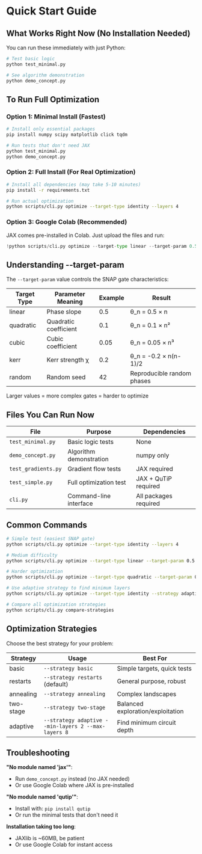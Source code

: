 # Quick Start Guide

## What Works Right Now (No Installation Needed)

You can run these immediately with just Python:

```bash
# Test basic logic
python test_minimal.py

# See algorithm demonstration
python demo_concept.py
```

## To Run Full Optimization

### Option 1: Minimal Install (Fastest)
```bash
# Install only essential packages
pip install numpy scipy matplotlib click tqdm

# Run tests that don't need JAX
python test_minimal.py
python demo_concept.py
```

### Option 2: Full Install (For Real Optimization)
```bash
# Install all dependencies (may take 5-10 minutes)
pip install -r requirements.txt

# Run actual optimization
python scripts/cli.py optimize --target-type identity --layers 4
```

### Option 3: Google Colab (Recommended)
JAX comes pre-installed in Colab. Just upload the files and run:
```python
!python scripts/cli.py optimize --target-type linear --target-param 0.5
```

## Understanding --target-param

The `--target-param` value controls the SNAP gate characteristics:

| Target Type | Parameter Meaning | Example | Result |
|------------|-------------------|---------|--------|
| linear | Phase slope | 0.5 | θ_n = 0.5 × n |
| quadratic | Quadratic coefficient | 0.1 | θ_n = 0.1 × n² |
| cubic | Cubic coefficient | 0.05 | θ_n = 0.05 × n³ |
| kerr | Kerr strength χ | 0.2 | θ_n = -0.2 × n(n-1)/2 |
| random | Random seed | 42 | Reproducible random phases |

Larger values = more complex gates = harder to optimize

## Files You Can Run Now

| File | Purpose | Dependencies |
|------|---------|--------------|
| `test_minimal.py` | Basic logic tests | None |
| `demo_concept.py` | Algorithm demonstration | numpy only |
| `test_gradients.py` | Gradient flow tests | JAX required |
| `test_simple.py` | Full optimization test | JAX + QuTiP required |
| `cli.py` | Command-line interface | All packages required |

## Common Commands

```bash
# Simple test (easiest SNAP gate)
python scripts/cli.py optimize --target-type identity --layers 4

# Medium difficulty
python scripts/cli.py optimize --target-type linear --target-param 0.5

# Harder optimization
python scripts/cli.py optimize --target-type quadratic --target-param 0.2

# Use adaptive strategy to find minimum layers
python scripts/cli.py optimize --target-type identity --strategy adaptive

# Compare all optimization strategies
python scripts/cli.py compare-strategies
```

## Optimization Strategies

Choose the best strategy for your problem:

| Strategy | Usage | Best For |
|----------|-------|----------|
| basic | `--strategy basic` | Simple targets, quick tests |
| restarts | `--strategy restarts` (default) | General purpose, robust |
| annealing | `--strategy annealing` | Complex landscapes |
| two-stage | `--strategy two-stage` | Balanced exploration/exploitation |
| adaptive | `--strategy adaptive --min-layers 2 --max-layers 8` | Find minimum circuit depth |

## Troubleshooting

**"No module named 'jax'"**: 
- Run `demo_concept.py` instead (no JAX needed)
- Or use Google Colab where JAX is pre-installed

**"No module named 'qutip'"**:
- Install with: `pip install qutip`
- Or run the minimal tests that don't need it

**Installation taking too long**:
- JAXlib is ~60MB, be patient
- Or use Google Colab for instant access